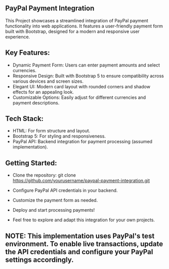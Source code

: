 ## PayPal Payment Integration
 This Project showcases a streamlined integration of PayPal payment functionality into web applications. 
 It features a user-friendly payment form built with Bootstrap, designed for a modern and responsive user experience.

## Key Features:

- Dynamic Payment Form: Users can enter payment amounts and select currencies.
- Responsive Design: Built with Bootstrap 5 to ensure compatibility across various devices and screen sizes.
- Elegant UI: Modern card layout with rounded corners and shadow effects for an appealing look.
- Customizable Options: Easily adjust for different currencies and payment descriptions.
  
## Tech Stack:

- HTML: For form structure and layout.
- Bootstrap 5: For styling and responsiveness.
- PayPal API: Backend integration for payment processing (assumed implementation).

## Getting Started:

- Clone the repository: git clone https://github.com/yourusername/paypal-payment-integration.git
- Configure PayPal API credentials in your backend.
- Customize the payment form as needed.
- Deploy and start processing payments!

- Feel free to explore and adapt this integration for your own projects.

## NOTE: This implementation uses PayPal's test environment. To enable live transactions, update the API credentials and configure your PayPal settings accordingly.
  

